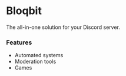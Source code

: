 # Bloqbit
The all-in-one solution for your Discord server.

### Features
- Automated systems
- Moderation tools
- Games